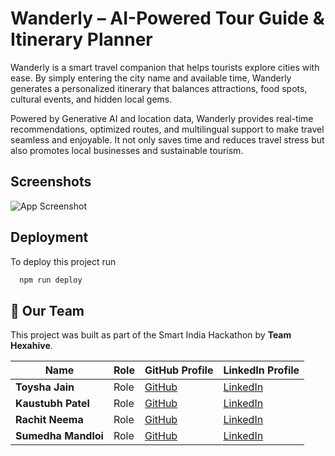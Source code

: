 


# Wanderly – AI-Powered Tour Guide & Itinerary Planner

Wanderly is a smart travel companion that helps tourists explore cities with ease. By simply entering the city name and available time, Wanderly generates a personalized itinerary that balances attractions, food spots, cultural events, and hidden local gems.

Powered by Generative AI and location data, Wanderly provides real-time recommendations, optimized routes, and multilingual support to make travel seamless and enjoyable. It not only saves time and reduces travel stress but also promotes local businesses and sustainable tourism.


## Screenshots

![App Screenshot](https://via.placeholder.com/468x300?text=App+Screenshot+Here)


## Deployment

To deploy this project run

```bash
  npm run deploy
```





## 👥 Our Team

This project was built as part of the Smart India Hackathon by **Team Hexahive**.

| Name               | Role                   | GitHub Profile                                     | LinkedIn Profile                                       |
| ------------------ | ---------------------- | -------------------------------------------------- | ------------------------------------------------------ |
| **Toysha Jain** | Role   | [GitHub](https://github.com/jaintoysha24) | [LinkedIn](https://www.linkedin.com/in/toysha-jain-bb854733a/)  |
| **Kaustubh Patel** | Role    | [GitHub](https://github.com/KAUSTUBH6006)    | [LinkedIn](www.linkedin.com/in/kaustubh9565/)  |
| **Rachit Neema** | Role | [GitHub](https://github.com/Rachitneema03)    | [LinkedIn](https://www.linkedin.com/in/rachit-neema/)    |
| **Sumedha Mandloi**| Role   | [GitHub](https://github.com/sumedhamandloi) | [LinkedIn](https://www.linkedin.com/in/sumedha-mandloi/)  |

